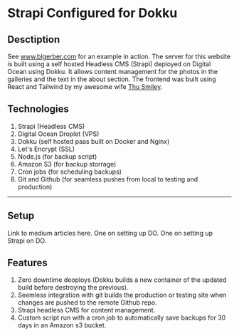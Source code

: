 # Strapi Configured for Dokku
## **Desctiption**

See www.blgerber.com for an example in action. The server for this website is built using a self hosted Headless CMS (Strapi) deployed on Digital Ocean using Dokku. It allows content management for the photos in the galleries and the text in the about section. The frontend was built using React and Tailwind by my awesome wife [Thu Smiley](https://github.com/thusmiley).

## **Technologies**
1. Strapi (Headless CMS)
2. Digital Ocean Droplet (VPS)
3. Dokku (self hosted paas built on Docker and Nginx)
4. Let's Encrypt (SSL)
5. Node.js (for backup script)
6. Amazon S3 (for backup storrage)
7. Cron jobs (for scheduling backups)
8. Git and Github (for seamless pushes from local to testing and production)
---

## **Setup**
Link to medium articles here. One on setting up DO. One on setting up Strapi on DO.

## **Features**
1. Zero downtime deoploys (Dokku builds a new container of the updated build before destroying the previous).
2. Seemless integration with git builds the production or testing site when changes are pushed to the remote Github repo.
3. Strapi headless CMS for content management.
4. Custom script run with a cron job to automatically save backups for 30 days in an Amazon s3 bucket.


